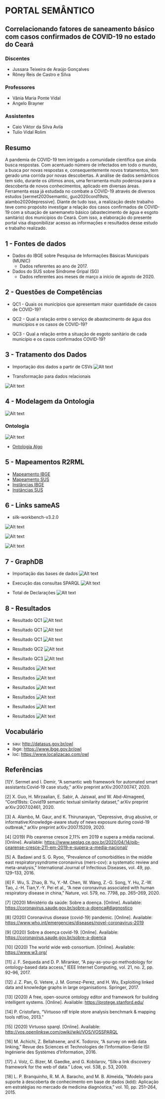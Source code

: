 # PORTAL SEMÂNTICO
## Correlacionando fatores de saneamento básico com casos confirmados de COVID-19 no estado do Ceará

### Discentes
* Jussara Teixeira de Araújo Gonçalves
* Rôney Reis de Castro e Silva

### Professores
* Vânia Maria Ponte Vidal
* Angelo Brayner 

### Assistentes
* Caio Viktor da Silva Avila
* Tulio Vidal Rolim 


## Resumo
A pandemia de COVID-19 tem intrigado a comunidade científica que ainda busca respostas. Com acentuado número de infectados em todo o mundo, a busca por novas respostas e, consequentemente novos tratamentos, tem gerado uma corrida por novas descobertas. A análise de dados semânticos tem sido, durante os últimos anos, uma ferramenta muito poderosa para a descoberta de novos conhecimentos, aplicado em diversas áreas. Ferramenta essa já estudada no combate a COVID-19 através de diversos estudos [sermet2020semantic, guo2020cord19sts, alambo2020depressive]. Diante de tudo isso, a realização deste trabalho teve como propósito investigar a relação dos casos confirmados de COVID-19 com a situação de sanemaneto básico (abastecimento de água e esgoto sanitário) dos municípios do Ceará. Com isso, a elaboração do presente portal visa  disponibilizar acesso as informações e resultados desse estudo e trabalho realizado.


## 1 - Fontes de dados
* Dados do IBGE sobre Pesquisa de Informações Básicas Municipais (MUNIC)
  * Dados referentes ao ano de 2017.
* Dados do SUS sobre Síndrome Gripal (SG)
  * Dados referentes aos meses de março a início de agosto de 2020.


## 2 - Questões de Competências
* QC1 - Quais os municípios que apresentam maior quantidade de casos de COVID-19?

* QC2 - Qual a relação entre o serviço de abastecimento de água dos municípios e os casos de COVID-19?

* QC3 - Qual a relação entre a situação de esgoto sanitário de cada município e os casos confirmados COVID-19?

## 3 - Tratamento dos Dados
* Importação dos dados a partir de CSVs
![Alt text](img/csv.jpeg?raw=true "Arquivos CSV")

* Transformação para dados relacionais

![Alt text](img/modelagem.png?raw=true "Modelagem")


## 4 - Modelagem da Ontologia

![Alt text](img/nova_modelagem.png?raw=true "Modelagem")

### Ontologia

![Alt text](img/ontologia.PNG?raw=true "Arquitetura")

* <a href="files/ontologia_alvo_sau.owl" download>Ontologia Algo</a>


## 5 - Mapeamentos R2RML

* <a href="files/maps_ibge.ttl" download>Mapeamento IBGE</a>
* <a href="files/maps_sau.ttl" download>Mapeamento SUS</a>
* <a href="files/instances_ibge.ttl" download>Instâncias IBGE</a>
* <a href="files/instances_sau.ttl.zip" download>Instâncias SUS</a>
## 6 - Links sameAS

* silk-workbench-v3.2.0

![Alt text](img/linke1.jpeg?raw=true "Modelagem")

![Alt text](img/link2.jpeg?raw=true "Modelagem")

![Alt text](img/link3.jpeg?raw=true "Modelagem")

## 7 - GraphDB

* Importação das bases de dados
![Alt text](img/graph_imports.jpeg?raw=true "Modelagem")

* Execução das consultas SPARQL
![Alt text](img/graph.jpeg?raw=true "Modelagem")

* Total de Declarações
![Alt text](img/resumo.jpeg?raw=true "Modelagem")



## 8 - Resultados

* Resultado QC1
![Alt text](img/resultado1.jpg?raw=true "Resultado")

* Resultado QC1
![Alt text](img/resultado2.jpg?raw=true "Resultado")

* Resultado QC1
![Alt text](img/resultado3.jpg?raw=true "Resultado")

* Resultado QC2
![Alt text](img/resultado4.jpg?raw=true "Resultado")

* Resultado QC3
![Alt text](img/resultado5.jpg?raw=true "Resultado")

* Resultados
![Alt text](img/resultado6.jpg?raw=true "Resultado")

* Resultados
![Alt text](img/resultado7.jpg?raw=true "Resultado")


* Resultados
![Alt text](img/resultado8.jpg?raw=true "Resultado")


* Resultados
![Alt text](img/resultado9.jpg?raw=true "Resultado")

* Resultados
![Alt text](img/resultado10.jpg?raw=true "Resultado")

* Resultados
![Alt text](img/resultado11.jpg?raw=true "Resultado")



## Vocabulário

* sau: http://datasus.gov.br/owl 
* ibge: https://www.ibge.gov.br/owl
* loc: https://www.localizacao.com/owl 




## Referências

[1]Y. Sermet and I. Demir, “A semantic web framework for automated smart assistants:Covid-19 case study,” arXiv preprint arXiv:2007.00747, 2020.

[2] X. Guo, H. Mirzaalian, E. Sabir, A. Jaiswal, and W. Abd-Almageed, “Cord19sts: Covid19 semantic textual similarity dataset,” arXiv preprint arXiv:2007.02461, 2020.

[3] A. Alambo, M. Gaur, and K. Thirunarayan, “Depressive, drug abusive, or informative:Knowledge-aware study of news exposure during covid-19 outbreak,” arXiv preprint arXiv:2007.15209, 2020.

[4] (2019) Pib cearense cresce 2,11% em 2019 e supera a média nacional. [Online]. Available: https://www.seplag.ce.gov.br/2020/04/14/pib-cearense-cresce-211-em-2019-e-supera-a-media-nacional/

[5] A. Badawi and S. G. Ryoo, “Prevalence of comorbidities in the middle east respiratorysyndrome coronavirus (mers-cov): a systematic review and meta-analysis,” International Journal of Infectious Diseases, vol. 49, pp. 129–133, 2016.

[6] F. Wu, S. Zhao, B. Yu, Y.-M. Chen, W. Wang, Z.-G. Song, Y. Hu, Z.-W. Tao, J.-H. Tian,Y.-Y. Pei et al., “A new coronavirus associated with human respiratory disease in china,” Nature, vol. 579, no. 7798, pp. 265–269, 2020.

[7] (2020) Ministério da saúde: Sobre a doença. [Online]. Available: https://coronavirus.saude.gov.br/sobre-a-doenca#diagnostico

[8] (2020) Coronavirus disease (covid-19) pandemic. [Online]. Available: https://www.who.int/emergencies/diseases/novel-coronavirus-2019

[9] (2020) Sobre a doença covid-19. [Online]. Available: https://coronavirus.saude.gov.br/sobre-a-doenca

[10] (2020) The world wide web consortium. [Online]. Available: https://www.w3.org/

[11] J. F. Sequeda and D. P. Miranker, “A pay-as-you-go methodology for ontology-based data access,” IEEE Internet Computing, vol. 21, no. 2, pp. 92–96, 2017.

[12] J. Z. Pan, G. Vetere, J. M. Gomez-Perez, and H. Wu, Exploiting linked data and knowledge graphs in large organisations. Springer, 2017.

[13] (2020) A free, open-source ontology editor and framework for building intelligent systems. [Online]. Available: https://protege.stanford.edu/

[14] P. Cristofaro, “Virtuoso rdf triple store analysis benchmark & mapping tools rdf/oo, 2013.”

[15] (2020) Virtuoso sparql. [Online]. Available: http://vos.openlinksw.com/owiki/wiki/VOS/VOSSPARQL

[16] M. Achichi, Z. Bellahsene, and K. Todorov, “A survey on web data linking,” Revue des Sciences et Technologies de l’Information-Série ISI: Ingénierie des Systèmes d’Information, 2016.

[17] J. Volz, C. Bizer, M. Gaedke, and G. Kobilarov, “Silk-a link discovery framework for the web of data.” Ldow, vol. 538, p. 53, 2009.

[18] L. P. Branquinho, R. M. A. Baracho, and M. B. Almeida, “Modelo para suporte à descoberta de conhecimento em base de dados (kdd): Aplicação em estratégias no mercado de medicina diagnóstica,” vol. 10, pp. 251–264, 2015.
